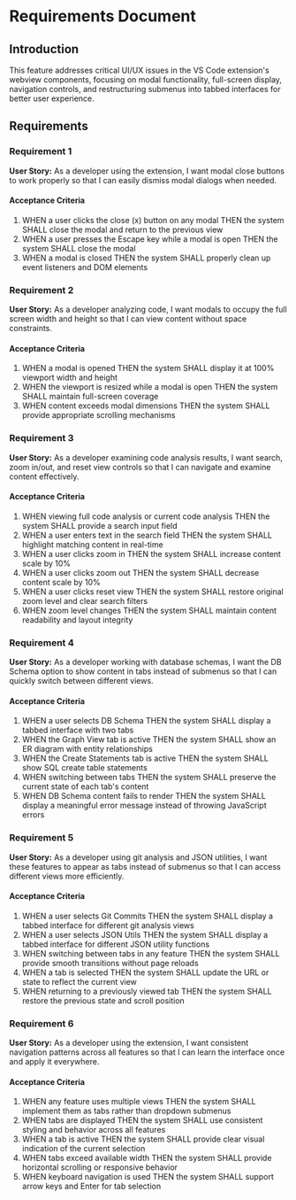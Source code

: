 # Requirements Document

## Introduction

This feature addresses critical UI/UX issues in the VS Code extension's webview components, focusing on modal functionality, full-screen display, navigation controls, and restructuring submenus into tabbed interfaces for better user experience.

## Requirements

### Requirement 1

**User Story:** As a developer using the extension, I want modal close buttons to work properly so that I can easily dismiss modal dialogs when needed.

#### Acceptance Criteria

1. WHEN a user clicks the close (x) button on any modal THEN the system SHALL close the modal and return to the previous view
2. WHEN a user presses the Escape key while a modal is open THEN the system SHALL close the modal
3. WHEN a modal is closed THEN the system SHALL properly clean up event listeners and DOM elements

### Requirement 2

**User Story:** As a developer analyzing code, I want modals to occupy the full screen width and height so that I can view content without space constraints.

#### Acceptance Criteria

1. WHEN a modal is opened THEN the system SHALL display it at 100% viewport width and height
2. WHEN the viewport is resized while a modal is open THEN the system SHALL maintain full-screen coverage
3. WHEN content exceeds modal dimensions THEN the system SHALL provide appropriate scrolling mechanisms

### Requirement 3

**User Story:** As a developer examining code analysis results, I want search, zoom in/out, and reset view controls so that I can navigate and examine content effectively.

#### Acceptance Criteria

1. WHEN viewing full code analysis or current code analysis THEN the system SHALL provide a search input field
2. WHEN a user enters text in the search field THEN the system SHALL highlight matching content in real-time
3. WHEN a user clicks zoom in THEN the system SHALL increase content scale by 10%
4. WHEN a user clicks zoom out THEN the system SHALL decrease content scale by 10%
5. WHEN a user clicks reset view THEN the system SHALL restore original zoom level and clear search filters
6. WHEN zoom level changes THEN the system SHALL maintain content readability and layout integrity

### Requirement 4

**User Story:** As a developer working with database schemas, I want the DB Schema option to show content in tabs instead of submenus so that I can quickly switch between different views.

#### Acceptance Criteria

1. WHEN a user selects DB Schema THEN the system SHALL display a tabbed interface with two tabs
2. WHEN the Graph View tab is active THEN the system SHALL show an ER diagram with entity relationships
3. WHEN the Create Statements tab is active THEN the system SHALL show SQL create table statements
4. WHEN switching between tabs THEN the system SHALL preserve the current state of each tab's content
5. WHEN DB Schema content fails to render THEN the system SHALL display a meaningful error message instead of throwing JavaScript errors

### Requirement 5

**User Story:** As a developer using git analysis and JSON utilities, I want these features to appear as tabs instead of submenus so that I can access different views more efficiently.

#### Acceptance Criteria

1. WHEN a user selects Git Commits THEN the system SHALL display a tabbed interface for different git analysis views
2. WHEN a user selects JSON Utils THEN the system SHALL display a tabbed interface for different JSON utility functions
3. WHEN switching between tabs in any feature THEN the system SHALL provide smooth transitions without page reloads
4. WHEN a tab is selected THEN the system SHALL update the URL or state to reflect the current view
5. WHEN returning to a previously viewed tab THEN the system SHALL restore the previous state and scroll position

### Requirement 6

**User Story:** As a developer using the extension, I want consistent navigation patterns across all features so that I can learn the interface once and apply it everywhere.

#### Acceptance Criteria

1. WHEN any feature uses multiple views THEN the system SHALL implement them as tabs rather than dropdown submenus
2. WHEN tabs are displayed THEN the system SHALL use consistent styling and behavior across all features
3. WHEN a tab is active THEN the system SHALL provide clear visual indication of the current selection
4. WHEN tabs exceed available width THEN the system SHALL provide horizontal scrolling or responsive behavior
5. WHEN keyboard navigation is used THEN the system SHALL support arrow keys and Enter for tab selection